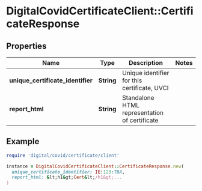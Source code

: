 # DigitalCovidCertificateClient::CertificateResponse

## Properties

| Name | Type | Description | Notes |
| ---- | ---- | ----------- | ----- |
| **unique_certificate_identifier** | **String** | Unique identifier for this certificate, UVCI |  |
| **report_html** | **String** | Standalone HTML representation of certificate |  |

## Example

```ruby
require 'digital/covid/certificate/client'

instance = DigitalCovidCertificateClient::CertificateResponse.new(
  unique_certificate_identifier: IE:123:TBA,
  report_html: &lt;h1&gt;Cert&lt;/h1&gt;...
)
```
